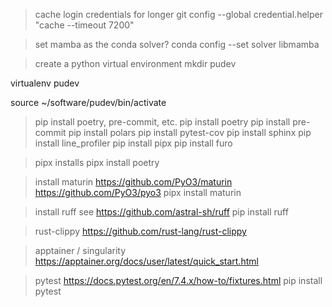 > cache login credentials for longer
git config --global credential.helper "cache --timeout 7200"

> set mamba as the conda solver?
conda config --set solver libmamba

> create a python virtual environment
mkdir pudev

virtualenv pudev

source ~/software/pudev/bin/activate

> pip install poetry, pre-commit, etc.
pip install poetry
pip install pre-commit
pip install polars
pip install pytest-cov
pip install sphinx
pip install line_profiler
pip install pipx
pip install furo

> pipx installs
pipx install poetry

> install maturin
> https://github.com/PyO3/maturin
> https://github.com/PyO3/pyo3
pipx install maturin

> install ruff
> see https://github.com/astral-sh/ruff
pip install ruff

> rust-clippy
> https://github.com/rust-lang/rust-clippy

> apptainer / singularity
https://apptainer.org/docs/user/latest/quick_start.html

> pytest
> https://docs.pytest.org/en/7.4.x/how-to/fixtures.html
pip install pytest
